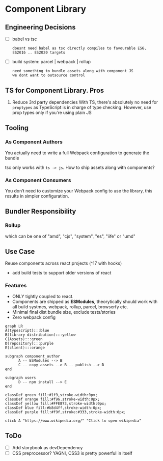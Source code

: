 # Component Library

## Engineering Decisions

- [ ] babel vs tsc

      doesnt need babel as tsc directly compiles to favourable ES6, ES2016 .. ES2020 targets

- [ ] build system: parcel | webpack | rollup

      need something to bundle assets along with component JS
      we dont want to outsource control

## TS for Component Library. Pros

1. Reduce 3rd party dependencies
   With TS, there's absolutely no need for `proptypes` as TypeScript is in charge of type checking.
   However, use prop types only if you're using plain JS

## Tooling

### As Component Authors

You actually need to write a full Webpack configuration to generate the bundle

tsc only works with `ts -> js`. How to ship assets along with components?

### As Component Consumers

You don’t need to customize your Webpack config to use the library, this results in simpler configuration.

## Bundler Responsibility

### Rollup

which can be one of "amd", "cjs", "system", "es", "iife" or "umd"


## Use Case

Reuse components across react projects (^17 with hooks)

* add build tests to support older versions of react

### Features

* ONLY tightly coupled to react.
* Components are shipped as **ESModules**, theorytically should work with all build systmes, webpack, rollup, parcel, browserfy etc.
* Minimal final dist bundle size, exclude tests/stories
* Zero webpack config

```mermaid
graph LR
A(typescript):::blue
B(library distribution):::yellow
C(Assets):::green
D(repository):::purple
E(client):::orange

subgraph component_author
      A -- ESModules --> B
      C -- copy assets --> B -- publish --> D
end

subgraph users
      D -- npm install --> E
end

classDef green fill:#1f9,stroke-width:0px;
classDef orange fill:#f96,stroke-width:0px;
classDef yellow fill:#FFE873,stroke-width:0px;
classDef blue fill:#b8d4ff,stroke-width:0px;
classDef purple fill:#f9f,stroke:#333,stroke-width:0px;

click A "https://www.wikipedia.org/" "Click to open wikipedia"
```

## ToDo

- [ ] Add storybook as devDependency
- [ ] CSS preprocessor? YAGNI, CSS3 is pretty powerful in itself